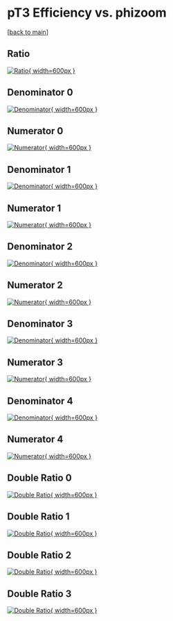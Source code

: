 # pT3 Efficiency vs. phizoom

[[back to main](./)]



## Ratio

[![Ratio](../mtv/var/pT3_xtr_321_-1_eff_phizoom.png){ width=600px }](../mtv/var/pT3_xtr_321_-1_eff_phizoom.pdf)

## Denominator 0

[![Denominator](../mtv/den/pT3_xtr_321_-1_eff_phizoom_den0.png){ width=600px }](../mtv/den/pT3_xtr_321_-1_eff_phizoom_den0.pdf)

## Numerator 0

[![Numerator](../mtv/num/pT3_xtr_321_-1_eff_phizoom_num0.png){ width=600px }](../mtv/num/pT3_xtr_321_-1_eff_phizoom_num0.pdf)

## Denominator 1

[![Denominator](../mtv/den/pT3_xtr_321_-1_eff_phizoom_den1.png){ width=600px }](../mtv/den/pT3_xtr_321_-1_eff_phizoom_den1.pdf)

## Numerator 1

[![Numerator](../mtv/num/pT3_xtr_321_-1_eff_phizoom_num1.png){ width=600px }](../mtv/num/pT3_xtr_321_-1_eff_phizoom_num1.pdf)

## Denominator 2

[![Denominator](../mtv/den/pT3_xtr_321_-1_eff_phizoom_den2.png){ width=600px }](../mtv/den/pT3_xtr_321_-1_eff_phizoom_den2.pdf)

## Numerator 2

[![Numerator](../mtv/num/pT3_xtr_321_-1_eff_phizoom_num2.png){ width=600px }](../mtv/num/pT3_xtr_321_-1_eff_phizoom_num2.pdf)

## Denominator 3

[![Denominator](../mtv/den/pT3_xtr_321_-1_eff_phizoom_den3.png){ width=600px }](../mtv/den/pT3_xtr_321_-1_eff_phizoom_den3.pdf)

## Numerator 3

[![Numerator](../mtv/num/pT3_xtr_321_-1_eff_phizoom_num3.png){ width=600px }](../mtv/num/pT3_xtr_321_-1_eff_phizoom_num3.pdf)

## Denominator 4

[![Denominator](../mtv/den/pT3_xtr_321_-1_eff_phizoom_den4.png){ width=600px }](../mtv/den/pT3_xtr_321_-1_eff_phizoom_den4.pdf)

## Numerator 4

[![Numerator](../mtv/num/pT3_xtr_321_-1_eff_phizoom_num4.png){ width=600px }](../mtv/num/pT3_xtr_321_-1_eff_phizoom_num4.pdf)

## Double Ratio 0

[![Double Ratio](../mtv/ratio/pT3_xtr_321_-1_eff_phizoom_ratio0.png){ width=600px }](../mtv/ratio/pT3_xtr_321_-1_eff_phizoom_ratio0.pdf)

## Double Ratio 1

[![Double Ratio](../mtv/ratio/pT3_xtr_321_-1_eff_phizoom_ratio1.png){ width=600px }](../mtv/ratio/pT3_xtr_321_-1_eff_phizoom_ratio1.pdf)

## Double Ratio 2

[![Double Ratio](../mtv/ratio/pT3_xtr_321_-1_eff_phizoom_ratio2.png){ width=600px }](../mtv/ratio/pT3_xtr_321_-1_eff_phizoom_ratio2.pdf)

## Double Ratio 3

[![Double Ratio](../mtv/ratio/pT3_xtr_321_-1_eff_phizoom_ratio3.png){ width=600px }](../mtv/ratio/pT3_xtr_321_-1_eff_phizoom_ratio3.pdf)

